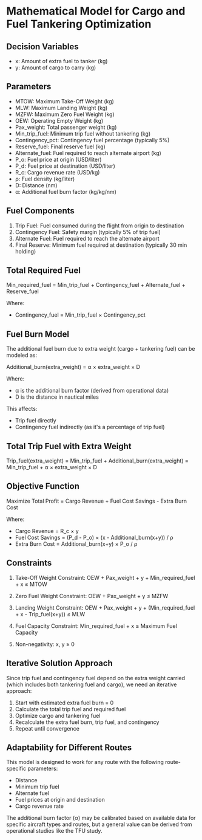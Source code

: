 # Mathematical Model for Cargo and Fuel Tankering Optimization

## Decision Variables
- x: Amount of extra fuel to tanker (kg)
- y: Amount of cargo to carry (kg)

## Parameters
- MTOW: Maximum Take-Off Weight (kg)
- MLW: Maximum Landing Weight (kg)
- MZFW: Maximum Zero Fuel Weight (kg)
- OEW: Operating Empty Weight (kg)
- Pax_weight: Total passenger weight (kg)
- Min_trip_fuel: Minimum trip fuel without tankering (kg)
- Contingency_pct: Contingency fuel percentage (typically 5%)
- Reserve_fuel: Final reserve fuel (kg)
- Alternate_fuel: Fuel required to reach alternate airport (kg)
- P_o: Fuel price at origin (USD/liter)
- P_d: Fuel price at destination (USD/liter)
- R_c: Cargo revenue rate (USD/kg)
- ρ: Fuel density (kg/liter)
- D: Distance (nm)
- α: Additional fuel burn factor (kg/kg/nm)

## Fuel Components
1. Trip Fuel: Fuel consumed during the flight from origin to destination
2. Contingency Fuel: Safety margin (typically 5% of trip fuel)
3. Alternate Fuel: Fuel required to reach the alternate airport
4. Final Reserve: Minimum fuel required at destination (typically 30 min holding)

## Total Required Fuel
Min_required_fuel = Min_trip_fuel + Contingency_fuel + Alternate_fuel + Reserve_fuel

Where:
- Contingency_fuel = Min_trip_fuel × Contingency_pct

## Fuel Burn Model
The additional fuel burn due to extra weight (cargo + tankering fuel) can be modeled as:

Additional_burn(extra_weight) = α × extra_weight × D

Where:
- α is the additional burn factor (derived from operational data)
- D is the distance in nautical miles

This affects:
- Trip fuel directly
- Contingency fuel indirectly (as it's a percentage of trip fuel)

## Total Trip Fuel with Extra Weight
Trip_fuel(extra_weight) = Min_trip_fuel + Additional_burn(extra_weight)
                       = Min_trip_fuel + α × extra_weight × D

## Objective Function
Maximize Total Profit = Cargo Revenue + Fuel Cost Savings - Extra Burn Cost

Where:
- Cargo Revenue = R_c × y
- Fuel Cost Savings = (P_d - P_o) × (x - Additional_burn(x+y)) / ρ
- Extra Burn Cost = Additional_burn(x+y) × P_o / ρ

## Constraints
1. Take-Off Weight Constraint:
   OEW + Pax_weight + y + Min_required_fuel + x ≤ MTOW

2. Zero Fuel Weight Constraint:
   OEW + Pax_weight + y ≤ MZFW

3. Landing Weight Constraint:
   OEW + Pax_weight + y + (Min_required_fuel + x - Trip_fuel(x+y)) ≤ MLW

4. Fuel Capacity Constraint:
   Min_required_fuel + x ≤ Maximum Fuel Capacity

5. Non-negativity:
   x, y ≥ 0

## Iterative Solution Approach
Since trip fuel and contingency fuel depend on the extra weight carried (which includes both tankering fuel and cargo), we need an iterative approach:
1. Start with estimated extra fuel burn = 0
2. Calculate the total trip fuel and required fuel
3. Optimize cargo and tankering fuel
4. Recalculate the extra fuel burn, trip fuel, and contingency
5. Repeat until convergence

## Adaptability for Different Routes
This model is designed to work for any route with the following route-specific parameters:
- Distance
- Minimum trip fuel
- Alternate fuel
- Fuel prices at origin and destination
- Cargo revenue rate

The additional burn factor (α) may be calibrated based on available data for specific aircraft types and routes, but a general value can be derived from operational studies like the TFU study.
